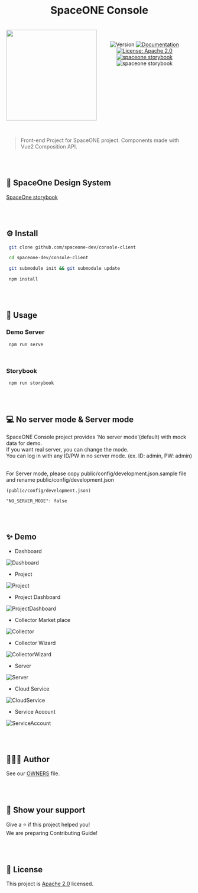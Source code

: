 
<h1 align="center">SpaceONE Console</h1>  
  
<br/>  
<div align="center" style="display:flex;">  
  <img width="245" src="https://user-images.githubusercontent.com/35549653/76694897-de236300-66bb-11ea-9ace-b9edde9c12da.png">  
  <p> <br>
<img  alt="Version"  src="https://img.shields.io/badge/version-0.9-blue.svg?cacheSeconds=2592000"  />  
<a  href="https://spaceone-dev.gitbook.io/user-guide/"  target="_blank">  
<img  alt="Documentation"  src="https://img.shields.io/badge/documentation-yes-brightgreen.svg"  />  
</a>  
<a  href="https://www.apache.org/licenses/LICENSE-2.0"  target="_blank">  
<img  alt="License: Apache 2.0"  src="https://img.shields.io/badge/License-Apache 2.0-yellow.svg"  />  
</a> <br>
<a href="http://storybook.developer.spaceone.dev/"  target="_blank">  
    <img alt="spaceone storybook" src="https://img.shields.io/badge/DesginSystem-SpaceOne-blueviolet.svg?logo=storybook" />  
</a>  
    <img alt="spaceone storybook" src="https://github.com/spaceone-dev/console/workflows/StoryBook%20CD/badge.svg?branch=master" />  
</p>  
  
</div>    
  
&nbsp;  
  
> Front-end Project for SpaceONE project. Components made with Vue2 Composition API.  

&nbsp;  
&nbsp;  
  
## 🧩 SpaceOne Design System  
[SpaceOne storybook](http://storybook.developer.spaceone.dev/)  
  
 &nbsp;  
 &nbsp;   

  
## ⚙️ Install  
  
```sh  
 git clone github.com/spaceone-dev/console-client 

 cd spaceone-dev/console-client 

 git submodule init && git submodule update 

 npm install  
```  
&nbsp;  
&nbsp;  
  
    
  
## 🚀 Usage  
  
  ### Demo Server  
```
 npm run serve 
```  
&nbsp;  
  
### Storybook  
```  
 npm run storybook
```  
&nbsp;  
&nbsp;  
   
## 💻 No server mode & Server mode  
SpaceONE Console project provides 'No server mode'(default) with mock data for demo.  
If you want real server, you can change the mode.  
You can log in with any ID/PW in no server mode. (ex. ID: admin, PW: admin)
  
&nbsp;  
For Server mode,
  please copy public/config/development.json.sample file
  and rename public/config/development.json
```  
(public/config/development.json)  
 
"NO_SERVER_MODE": false  
```  
&nbsp;  
&nbsp;  

## ✨ Demo

- Dashboard

![Dashboard](https://user-images.githubusercontent.com/35549653/81525247-07e0c980-938f-11ea-8845-d3db6d3ff13c.png)
&nbsp; 

- Project

![Project](https://user-images.githubusercontent.com/35549653/81525272-1d55f380-938f-11ea-8237-3682f157f083.png)
&nbsp; 

- Project Dashboard

![ProjectDashboard](https://user-images.githubusercontent.com/35549653/81525303-35c60e00-938f-11ea-9eba-c6b8c21da9ca.png)
&nbsp; 

- Collector Market place 

![Collector](https://user-images.githubusercontent.com/35549653/81525333-4e362880-938f-11ea-8382-94cd3f13bba2.png)
&nbsp; 

- Collector Wizard

![CollectorWizard](https://user-images.githubusercontent.com/35549653/81525488-d87e8c80-938f-11ea-818b-a3f8f4d6e7b6.png)
&nbsp; 

- Server

![Server](https://user-images.githubusercontent.com/35549653/81525377-745bc880-938f-11ea-95c2-bc10db8740a7.png)
&nbsp;  
 
- Cloud Service

![CloudService](https://user-images.githubusercontent.com/35549653/81525412-90f80080-938f-11ea-8d73-be22e660f7c9.png)
&nbsp;  
 
- Service Account

![ServiceAccount](https://user-images.githubusercontent.com/35549653/81525520-f4822e00-938f-11ea-8988-2aa651d61950.png)

&nbsp;  
&nbsp;
  
## 👨‍👩‍👧 Author  
  
See our [OWNERS](https://github.com/spaceone-dev/console/blob/master/AUTHORS) file.   
  
&nbsp;  
&nbsp;  
    
    
  
## 👋 Show your support  
  
Give a ⭐️ if this project helped you!   
We are preparing Contributing Guide!  
   
&nbsp;  
&nbsp;  
   
    
  
## 📝 License  
  
    
This project is [Apache 2.0](https://www.apache.org/licenses/LICENSE-2.0) licensed.
